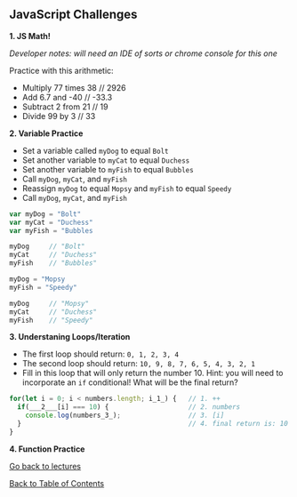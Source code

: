 ## JavaScript Challenges

**1. JS Math!**

_Developer notes: will need an IDE of sorts or chrome console for this one_

Practice with this arithmetic:
- Multiply 77 times 38    // 2926
- Add 6.7 and -40         // -33.3
- Subtract 2 from 21      // 19
- Divide 99 by 3          // 33

**2. Variable Practice**

- Set a variable called `myDog` to equal `Bolt`
- Set another variable to `myCat` to equal `Duchess`
- Set another variable to `myFish` to equal `Bubbles`
- Call `myDog`, `myCat`, and `myFish`
- Reassign `myDog` to equal `Mopsy` and `myFish` to equal `Speedy`
- Call `myDog`, `myCat`, and `myFish`

```javascript
var myDog = "Bolt"
var myCat = "Duchess"
var myFish = "Bubbles

myDog     // "Bolt"
myCat     // "Duchess"
myFish    // "Bubbles"

myDog = "Mopsy
myFish = "Speedy"

myDog     // "Mopsy"
myCat     // "Duchess"
myFish    // "Speedy"
```

**3. Understaning Loops/Iteration**

- The first loop should return: `0, 1, 2, 3, 4`
- The second loop should return: `10, 9, 8, 7, 6, 5, 4, 3, 2, 1`
- Fill in this loop that will only return the number 10. Hint: you will need to incorporate an `if` conditional! What will be the final return?

```javascript
for(let i = 0; i < numbers.length; i_1_) {   // 1. ++
  if(___2___[i] === 10) {                    // 2. numbers
    console.log(numbers_3_);                 // 3. [i]
  }                                          // 4. final return is: 10 10 10
}
```

**4. Function Practice**




<a href="https://github.com/rachaelstanislaw/learn-pre-work/blob/master/JavaScript/js_lectures.md">Go back to lectures</a>

<a href="https://github.com/rachaelstanislaw/learn-pre-work">Back to Table of Contents</a>
